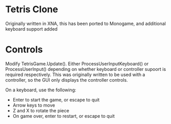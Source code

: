 # Tetris Clone
Originally written in XNA, this has been ported to Monogame, and additional keyboard support added

# Controls
Modify TetrisGame.Update(). Either ProcessUserInputKeyboard() or ProcessUserInput() depending on whether keyboard or controller supoort is required respectively.
This was originally written to be used with a controller, so the GUI only displays the controller controls.

On a keyboard, use the following:
* Enter to start the game, or escape to quit
* Arrow keys to move
* Z and X to rotate the piece
* On game over, enter to restart, or escape to quit
